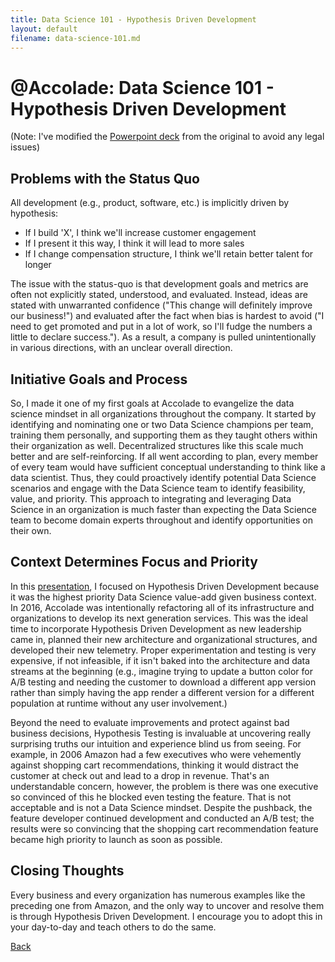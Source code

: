 ```yaml
---
title: Data Science 101 - Hypothesis Driven Development
layout: default
filename: data-science-101.md
--- 
```


# @Accolade: Data Science 101 - Hypothesis Driven Development

(Note: I've modified the [Powerpoint deck](https://github.com/RicardoFrankBarrera/Data-Science-Portfolio/blob/main/Presentations/Data%20Science%20101%20Series%20-%20Hypothesis%20Testing.pptx?raw=true) from the original to avoid any legal issues)

## Problems with the Status Quo

All development (e.g., product, software, etc.) is implicitly driven by hypothesis:

* If I build 'X', I think we'll increase customer engagement
* If I present it this way, I think it will lead to more sales
* If I change compensation structure, I think we'll retain better talent for longer

The issue with the status-quo is that development goals and metrics are often not explicitly stated, understood, and evaluated. Instead, ideas are stated with unwarranted confidence ("This change will definitely improve our business!") and evaluated after the fact when bias is hardest to avoid ("I need to get promoted and put in a lot of work, so I'll fudge the numbers a little to declare success."). As a result, a company is pulled unintentionally in various directions, with an unclear overall direction.

## Initiative Goals and Process

So, I made it one of my first goals at Accolade to evangelize the data science mindset in all organizations throughout the company. It started by identifying and nominating one or two Data Science champions per team, training them personally, and supporting them as they taught others within their organization as well. Decentralized structures like this scale much better and are self-reinforcing. If all went according to plan, every member of every team would have sufficient conceptual understanding to think like a data scientist. Thus, they could proactively identify potential Data Science scenarios and engage with the Data Science team to identify feasibility, value, and priority. This approach to integrating and leveraging Data Science in an organization is much faster than expecting the Data Science team to become domain experts throughout and identify opportunities on their own.

## Context Determines Focus and Priority

In this [presentation](https://github.com/RicardoFrankBarrera/Data-Science-Portfolio/blob/main/Presentations/Data%20Science%20101%20Series%20-%20Hypothesis%20Testing.pptx?raw=true), I focused on Hypothesis Driven Development because it was the highest priority Data Science value-add given business context. In 2016, Accolade was intentionally refactoring all of its infrastructure and organizations to develop its next generation services. This was the ideal time to incorporate Hypothesis Driven Development as new leadership came in, planned their new architecture and organizational structures, and developed their new telemetry. Proper experimentation and testing is very expensive, if not infeasible, if it isn't baked into the architecture and data streams at the beginning (e.g., imagine trying to update a button color for A/B testing and needing the customer to download a different app version rather than simply having the app render a different version for a different population at runtime without any user involvement.)

Beyond the need to evaluate improvements and protect against bad business decisions, Hypothesis Testing is invaluable at uncovering really surprising truths our intuition and experience blind us from seeing. For example, in 2006 Amazon had a few executives who were vehemently against shopping cart recommendations, thinking it would distract the customer at check out and lead to a drop in revenue. That's an understandable concern, however, the problem is there was one executive so convinced of this he blocked even testing the feature. That is not acceptable and is not a Data Science mindset. Despite the pushback, the feature developer continued development and conducted an A/B test; the results were so convincing that the shopping cart recommendation feature became high priority to launch as soon as possible.

## Closing Thoughts

Every business and every organization has numerous examples like the preceding one from Amazon, and the only way to uncover and resolve them is through Hypothesis Driven Development. I encourage you to adopt this in your day-to-day and teach others to do the same.

[Back](./)

